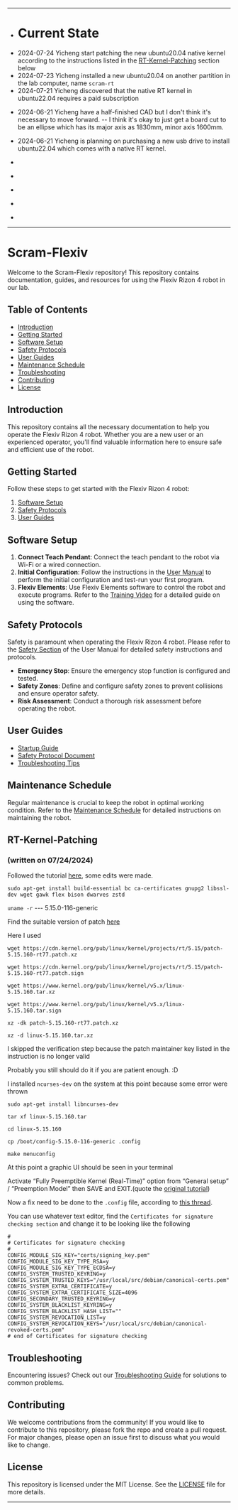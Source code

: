 ------------------------------------------------------------------------------------------
+ # Current State
+ 2024-07-24 Yicheng start patching the new ubuntu20.04 native kernel according to the instructions listed in the [RT-Kernel-Patching](#RT-Kernel-Patching) section below
+ 2024-07-23 Yicheng installed a new ubuntu20.04 on another partition in the lab computer, name `scram-rt`
+ 2024-07-21 Yicheng discovered that the native RT kernel in ubuntu22.04 requires a paid subscription
- 2024-06-21 Yicheng have a half-finished CAD but I don't think it's necessary to move forward.
  -- I think it's okay to just get a board cut to be an ellipse which has its major axis as 1830mm, minor axis 1600mm.
+ 2024-06-21 Yicheng is planning on purchasing a new usb drive to install ubuntu22.04 which comes with a native RT kernel.
-
+
-
+
-
------------------------------------------------------------------------------------------



# Scram-Flexiv

Welcome to the Scram-Flexiv repository! This repository contains documentation, guides, and resources for using the Flexiv Rizon 4 robot in our lab.

## Table of Contents
- [Introduction](#introduction)
- [Getting Started](#getting-started)
- [Software Setup](#software-setup)
- [Safety Protocols](#safety-protocols)
- [User Guides](#user-guides)
- [Maintenance Schedule](#maintenance-schedule)
- [Troubleshooting](#troubleshooting)
- [Contributing](#contributing)
- [License](#license)

## Introduction
This repository contains all the necessary documentation to help you operate the Flexiv Rizon 4 robot. Whether you are a new user or an experienced operator, you'll find valuable information here to ensure safe and efficient use of the robot.

## Getting Started
Follow these steps to get started with the Flexiv Rizon 4 robot:

1. [Software Setup](#software-setup)
2. [Safety Protocols](#safety-protocols)
3. [User Guides](#user-guides)

## Software Setup
1. **Connect Teach Pendant**: Connect the teach pendant to the robot via Wi-Fi or a wired connection.
2. **Initial Configuration**: Follow the instructions in the [User Manual](path/to/User_Manual.pdf) to perform the initial configuration and test-run your first program.
3. **Flexiv Elements**: Use Flexiv Elements software to control the robot and execute programs. Refer to the [Training Video](path/to/Training_Video.pdf) for a detailed guide on using the software.

## Safety Protocols
Safety is paramount when operating the Flexiv Rizon 4 robot. Please refer to the [Safety Section](path/to/User_Manual.pdf#page=5) of the User Manual for detailed safety instructions and protocols.

- **Emergency Stop**: Ensure the emergency stop function is configured and tested.
- **Safety Zones**: Define and configure safety zones to prevent collisions and ensure operator safety.
- **Risk Assessment**: Conduct a thorough risk assessment before operating the robot.

## User Guides
- [Startup Guide](docs/guides/Flexiv_Rizon_Quick_Start_Guide_V3_202301.pdf)
- [Safety Protocol Document](docs/safety/safety_protocol.md)
- [Troubleshooting Tips](path/to/Troubleshooting.pdf)

## Maintenance Schedule
Regular maintenance is crucial to keep the robot in optimal working condition. Refer to the [Maintenance Schedule](path/to/Maintenance_Schedule.pdf) for detailed instructions on maintaining the robot.

## RT-Kernel-Patching 

### (written on 07/24/2024)
Followed the tutorial [here](https://mshields.name/blog/2023-08-30-preempt-rt-install-for-ubuntu-20-04/), some edits were made.

`sudo apt-get install build-essential bc ca-certificates gnupg2 libssl-dev wget gawk flex bison dwarves zstd`

`uname -r` --- 5.15.0-116-generic

Find the suitable version of patch [here](https://wiki.linuxfoundation.org/realtime/preempt_rt_versions)

Here I used 

`wget https://cdn.kernel.org/pub/linux/kernel/projects/rt/5.15/patch-5.15.160-rt77.patch.xz`

`wget https://cdn.kernel.org/pub/linux/kernel/projects/rt/5.15/patch-5.15.160-rt77.patch.sign`

`wget https://www.kernel.org/pub/linux/kernel/v5.x/linux-5.15.160.tar.xz`

`wget https://www.kernel.org/pub/linux/kernel/v5.x/linux-5.15.160.tar.sign`

`xz -dk patch-5.15.160-rt77.patch.xz`

`xz -d linux-5.15.160.tar.xz `

I skipped the verification step because the patch maintainer key listed in the instruction is no longer valid

Probably you still should do it if you are patient enough. :D

I installed `ncurses-dev` on the system at this point because some error were thrown

`sudo apt-get install libncurses-dev`

`tar xf linux-5.15.160.tar`

`cd linux-5.15.160`

`cp /boot/config-5.15.0-116-generic .config`

`make menuconfig`

At this point a graphic UI should be seen in your terminal

Activate “Fully Preemptible Kernel (Real-Time)” option from “General setup” / “Preemption Model” then SAVE and EXIT.(quote the [original tutorial](https://mshields.name/blog/2023-08-30-preempt-rt-install-for-ubuntu-20-04/))

Now a fix need to be done to the `.config` file, according to [this thread](https://stackoverflow.com/questions/67670169/compiling-kernel-gives-error-no-rule-to-make-target-debian-certs-debian-uefi-ce).

You can use whatever text editor, find the `Certificates for signature checking section` and change it to be looking like the following
```
#
# Certificates for signature checking
#
CONFIG_MODULE_SIG_KEY="certs/signing_key.pem"
CONFIG_MODULE_SIG_KEY_TYPE_RSA=y
CONFIG_MODULE_SIG_KEY_TYPE_ECDSA=y
CONFIG_SYSTEM_TRUSTED_KEYRING=y
CONFIG_SYSTEM_TRUSTED_KEYS="/usr/local/src/debian/canonical-certs.pem"
CONFIG_SYSTEM_EXTRA_CERTIFICATE=y
CONFIG_SYSTEM_EXTRA_CERTIFICATE_SIZE=4096
CONFIG_SECONDARY_TRUSTED_KEYRING=y
CONFIG_SYSTEM_BLACKLIST_KEYRING=y
CONFIG_SYSTEM_BLACKLIST_HASH_LIST=""
CONFIG_SYSTEM_REVOCATION_LIST=y
CONFIG_SYSTEM_REVOCATION_KEYS="/usr/local/src/debian/canonical-revoked-certs.pem"
# end of Certificates for signature checking

```








## Troubleshooting
Encountering issues? Check out our [Troubleshooting Guide](path/to/Troubleshooting.pdf) for solutions to common problems.

## Contributing
We welcome contributions from the community! If you would like to contribute to this repository, please fork the repo and create a pull request. For major changes, please open an issue first to discuss what you would like to change.

## License
This repository is licensed under the MIT License. See the [LICENSE](path/to/LICENSE) file for more details.

---
